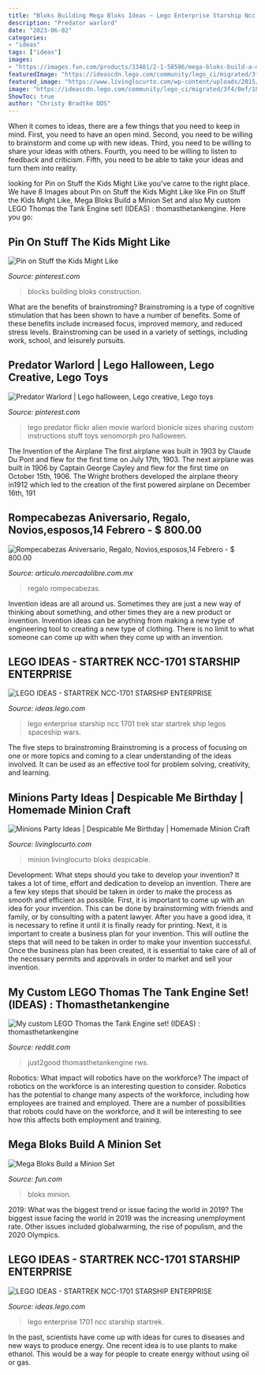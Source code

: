 ```yaml
---
title: "Bloks Building Mega Bloks Ideas ~ Lego Enterprise Starship Ncc 1701 Trek Star Startrek Ship Legos Spaceship Wars"
description: "Predator warlord"
date: "2023-06-02"
categories:
- "ideas"
tags: ["ideas"]
images:
- "https://images.fun.com/products/33481/2-1-58586/mega-bloks-build-a-minion.jpg"
featuredImage: "https://ideascdn.lego.com/community/lego_ci/migrated/3f4/0ef/189360/image"
featured_image: "https://www.livinglocurto.com/wp-content/uploads/2015/07/Minions-Movie-Party-Cupcakes-.jpg"
image: "https://ideascdn.lego.com/community/lego_ci/migrated/3f4/0ef/189360/image"
ShowToc: true
author: "Christy Bradtke DDS"
---
```



When it comes to ideas, there are a few things that you need to keep in mind. First, you need to have an open mind. Second, you need to be willing to brainstorm and come up with new ideas. Third, you need to be willing to share your ideas with others. Fourth, you need to be willing to listen to feedback and criticism. Fifth, you need to be able to take your ideas and turn them into reality.

	

		
looking for Pin on Stuff the Kids Might Like you've came to the right place. We have 8 Images about Pin on Stuff the Kids Might Like like Pin on Stuff the Kids Might Like, Mega Bloks Build a Minion Set and also My custom LEGO Thomas the Tank Engine set! (IDEAS) : thomasthetankengine. Here you go:
		
    
## Pin On Stuff The Kids Might Like

<img loading=lazy src="https://i.pinimg.com/736x/a3/1d/e9/a31de956e54e7864cdfc4b1fb26a91cf--big-building-building--blocks.jpg" onerror="this.onerror=null;this.src='https://tse1.mm.bing.net/th?id=OIP.xxky3XKJ1Ht6ZRkIfl2HWgHaE8&amp;pid=15.1';" alt="Pin on Stuff the Kids Might Like">

_Source: pinterest.com_

>blocks building bloks construction. 

	

What are the benefits of brainstroming?
Brainstroming is a type of cognitive stimulation that has been shown to have a number of benefits. Some of these benefits include increased focus, improved memory, and reduced stress levels. Brainstroming can be used in a variety of settings, including work, school, and leisurely pursuits.

    
## Predator Warlord | Lego Halloween, Lego Creative, Lego Toys

<img loading=lazy src="https://i.pinimg.com/originals/69/36/68/693668bd0594568743956e20ce2e5dc7.jpg" onerror="this.onerror=null;this.src='https://tse4.mm.bing.net/th?id=OIP.Q2WhtMuUeiu2YfaIPZHtVwHaJ4&amp;pid=15.1';" alt="Predator Warlord | Lego halloween, Lego creative, Lego toys">

_Source: pinterest.com_

>lego predator flickr alien movie warlord bionicle sizes sharing custom instructions stuff toys xenomorph pro halloween. 

	

The Invention of the Airplane
The first airplane was built in 1903 by Claude Du Pont and flew for the first time on July 17th, 1903. The next airplane was built in 1906 by Captain George Cayley and flew for the first time on October 15th, 1906. The Wright brothers developed the airplane theory in1912 which led to the creation of the first powered airplane on December 16th, 191
    
## Rompecabezas Aniversario, Regalo, Novios,esposos,14 Febrero - $ 800.00

<img loading=lazy src="https://http2.mlstatic.com/rompecabezas-aniversario-regalo-noviosesposos14-febrero-D_NQ_NP_832415-MLM29263800190_012019-F.jpg" onerror="this.onerror=null;this.src='https://tse4.mm.bing.net/th?id=OIP.HBP0Ry0MT18_DSUHuEeaxgHaKD&amp;pid=15.1';" alt="Rompecabezas Aniversario, Regalo, Novios,esposos,14 Febrero - $ 800.00">

_Source: articulo.mercadolibre.com.mx_

>regalo rompecabezas. 

	

Invention ideas are all around us. Sometimes they are just a new way of thinking about something, and other times they are a new product or invention. Invention ideas can be anything from making a new type of engineering tool to creating a new type of clothing. There is no limit to what someone can come up with when they come up with an invention.

    
## LEGO IDEAS - STARTREK NCC-1701 STARSHIP ENTERPRISE

<img loading=lazy src="https://ideascdn.lego.com/community/lego_ci/migrated/3f4/0ef/189360/image" onerror="this.onerror=null;this.src='https://tse4.mm.bing.net/th?id=OIP.NXyAoobbyzZLiUHzsmpnaAHaF7&amp;pid=15.1';" alt="LEGO IDEAS - STARTREK NCC-1701 STARSHIP ENTERPRISE">

_Source: ideas.lego.com_

>lego enterprise starship ncc 1701 trek star startrek ship legos spaceship wars. 

	

The five steps to brainstroming
Brainstroming is a process of focusing on one or more topics and coming to a clear understanding of the ideas involved. It can be used as an effective tool for problem solving, creativity, and learning.

    
## Minions Party Ideas | Despicable Me Birthday | Homemade Minion Craft

<img loading=lazy src="https://www.livinglocurto.com/wp-content/uploads/2015/07/Minions-Movie-Party-Cupcakes-.jpg" onerror="this.onerror=null;this.src='https://tse1.mm.bing.net/th?id=OIP.EJKfH-0c2TAQLqvRhOcoPwHaKS&amp;pid=15.1';" alt="Minions Party Ideas | Despicable Me Birthday | Homemade Minion Craft">

_Source: livinglocurto.com_

>minion livinglocurto bloks despicable. 

	

Development: What steps should you take to develop your invention?
It takes a lot of time, effort and dedication to develop an invention. There are a few key steps that should be taken in order to make the process as smooth and efficient as possible. First, it is important to come up with an idea for your invention. This can be done by brainstorming with friends and family, or by consulting with a patent lawyer. After you have a good idea, it is necessary to refine it until it is finally ready for printing. Next, it is important to create a business plan for your invention. This will outline the steps that will need to be taken in order to make your invention successful. Once the business plan has been created, it is essential to take care of all of the necessary permits and approvals in order to market and sell your invention.

    
## My Custom LEGO Thomas The Tank Engine Set! (IDEAS) : Thomasthetankengine

<img loading=lazy src="https://preview.redd.it/rc80x7cx02071.jpg?width=1080&amp;crop=smart&amp;auto=webp&amp;s=61821f0575af77c439fb14c8c573a69aa9398a84" onerror="this.onerror=null;this.src='https://tse1.mm.bing.net/th?id=OIP.VJ1KJLHaBXufq8CDzmrXWQHaE8&amp;pid=15.1';" alt="My custom LEGO Thomas the Tank Engine set! (IDEAS) : thomasthetankengine">

_Source: reddit.com_

>just2good thomasthetankengine rws. 

	

Robotics: What impact will robotics have on the workforce?
The impact of robotics on the workforce is an interesting question to consider. Robotics has the potential to change many aspects of the workforce, including how employees are trained and employed. There are a number of possibilities that robots could have on the workforce, and it will be interesting to see how this affects both employment and training.

    
## Mega Bloks Build A Minion Set

<img loading=lazy src="https://images.fun.com/products/33481/2-1-58586/mega-bloks-build-a-minion.jpg" onerror="this.onerror=null;this.src='https://tse4.mm.bing.net/th?id=OIP.YhaRR0xxAl2QGED3kEMwZwHaKl&amp;pid=15.1';" alt="Mega Bloks Build a Minion Set">

_Source: fun.com_

>bloks minion. 

	

2019: What was the biggest trend or issue facing the world in 2019?
The biggest issue facing the world in 2019 was the increasing unemployment rate. Other issues included globalwarming, the rise of populism, and the 2020 Olympics.

    
## LEGO IDEAS - STARTREK NCC-1701 STARSHIP ENTERPRISE

<img loading=lazy src="https://ideascdn.lego.com/community/lego_ci/migrated/d48/4e0/233431/image" onerror="this.onerror=null;this.src='https://tse1.mm.bing.net/th?id=OIP.ovIa6ryjDWxuYB5hgGUfFAHaGr&amp;pid=15.1';" alt="LEGO IDEAS - STARTREK NCC-1701 STARSHIP ENTERPRISE">

_Source: ideas.lego.com_

>lego enterprise 1701 ncc starship startrek. 

	

In the past, scientists have come up with ideas for cures to diseases and new ways to produce energy. One recent idea is to use plants to make ethanol. This would be a way for people to create energy without using oil or gas.


